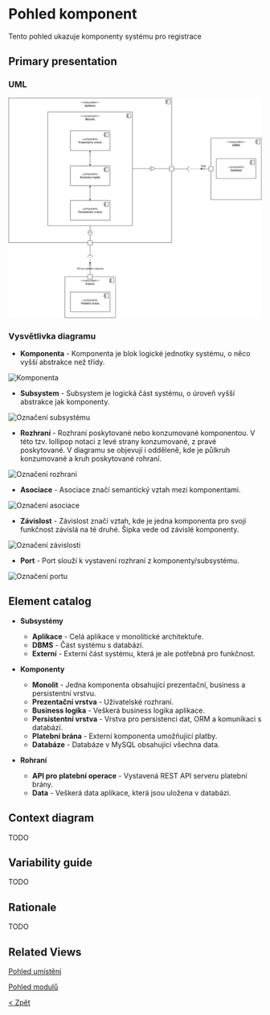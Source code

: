 # Pohled komponent

Tento pohled ukazuje komponenty systému pro registrace

## Primary presentation

### UML

![Diagram komponent](https://github.com/michaelslavev/4IT575-seminarni-prace/blob/6c99746569b72b512de98eee781bb2a15e580592/Monolit/assets/Monolit_component-diagram.jpg "Diagram komponent")

### Vysvětlivka diagramu

- **Komponenta** - Komponenta je blok logické jednotky systému, o něco vyšší abstrakce než třídy.

<img src="https://github.com/michaelslavev/4IT575-seminarni-prace/blob/6c99746569b72b512de98eee781bb2a15e580592/Monolit/assets/prvky-diagram%C5%AF/Component.jpg" alt="Komponenta" width="200"/>

- **Subsystem** - Subsystem je logická část systému, o úroveň vyšší abstrakce jak komponenty.

<img src="https://github.com/michaelslavev/4IT575-seminarni-prace/blob/6c99746569b72b512de98eee781bb2a15e580592/Monolit/assets/prvky-diagram%C5%AF/Subsystem_app.jpg" alt="Označení subsystému" width="200"/>

- **Rozhraní** - Rozhraní poskytované nebo konzumované komponentou. V této tzv. lollipop notaci z levé strany konzumované, z pravé poskytované. V diagramu se objevují i odděleně, kde je půlkruh konzumované a kruh poskytované rohraní.

<img src="https://github.com/michaelslavev/4IT575-seminarni-prace/blob/6c99746569b72b512de98eee781bb2a15e580592/Monolit/assets/prvky-diagram%C5%AF/Interface_empty.jpg" alt="Označení rozhraní" width="100"/>

- **Asociace** - Asociace značí semantický vztah mezi komponentami.

<img src="https://github.com/michaelslavev/4IT575-seminarni-prace/blob/34c5a0e14131c9ad59a4973c251e47fa75ead01f/Monolit/assets/prvky-diagram%C5%AF/Line.jpg" alt="Označení asociace" width="30"/>

- **Závislost** - Závislost značí vztah, kde je jedna komponenta pro svojí funkčnost závislá na té druhé. Šipka vede od závislé komponenty.

<img src="https://github.com/michaelslavev/4IT575-seminarni-prace/blob/34c5a0e14131c9ad59a4973c251e47fa75ead01f/Monolit/assets/prvky-diagram%C5%AF/Dependency.jpg" alt="Označení závislosti" width="100"/>

- **Port** - Port slouží k vystavení rozhraní z komponenty/subsystému.

<img src="https://github.com/michaelslavev/4IT575-seminarni-prace/blob/34c5a0e14131c9ad59a4973c251e47fa75ead01f/Monolit/assets/prvky-diagram%C5%AF/Port.jpg" alt="Označení portu" width="100"/>

## Element catalog

- **Subsystémy**

  - **Aplikace** - Celá aplikace v monolitické architektuře.
  - **DBMS** - Část systému s databází.
  - **Externí** - Externí část systému, která je ale potřebná pro funkčnost.

- **Komponenty**

  - **Monolit** - Jedna komponenta obsahující prezentační, business a persistentní vrstvu.
  - **Prezentační vrstva** - Uživatelské rozhraní.
  - **Business logika** - Veškerá business logika aplikace.
  - **Persistentní vrstva** - Vrstva pro persistenci dat, ORM a komunikaci s databází.
  - **Platební brána** - Externí komponenta umožňující platby.
  - **Databáze** - Databáze v MySQL obsahující všechna data.

- **Rohraní**

  - **API pro platební operace** - Vystavená REST API serveru platební brány.
  - **Data** - Veškerá data aplikace, která jsou uložena v databázi.

## Context diagram

TODO

## Variability guide

TODO

## Rationale

TODO

## Related Views

[Pohled umístění](https://github.com/michaelslavev/4IT575-seminarni-prace/blob/16b2973a2ff624b45a073f4ae0d345a142021110/Monolit/pohledy/um%C3%ADst%C4%9Bn%C3%AD/README.md "Pohled umístění")

[Pohled modulů](https://github.com/michaelslavev/4IT575-seminarni-prace/blob/16b2973a2ff624b45a073f4ae0d345a142021110/Monolit/pohledy/moduly/README.md "Pohled modulů")

[< Zpět](../../ "Zpět do adresáře Monolit")
